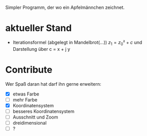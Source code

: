 Simpler Programm, der wo ein Apfelmännchen zeichnet.

# aktueller Stand
* Iterationsformel (abgelegt in Mandelbrot(...))
$z_1 = z_0² + c$ und Darstellung über c = x + j y

# Contribute
Wer Spaß daran hat darf ihn gerne erweitern:
* [x] etwas Farbe
* [ ] mehr Farbe
* [x] Koordinatensystem
* [ ] besseres Koordinatensystem
* [ ] Ausschnitt und Zoom
* [ ] dreidimensional
* [ ] ?
